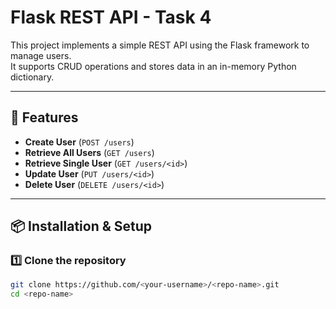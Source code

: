 # Flask REST API - Task 4

This project implements a simple REST API using the Flask framework to manage users.  
It supports CRUD operations and stores data in an in-memory Python dictionary.

---

## 🚀 Features
- **Create User** (`POST /users`)
- **Retrieve All Users** (`GET /users`)
- **Retrieve Single User** (`GET /users/<id>`)
- **Update User** (`PUT /users/<id>`)
- **Delete User** (`DELETE /users/<id>`)

---

## 📦 Installation & Setup

### 1️⃣ Clone the repository
```bash
git clone https://github.com/<your-username>/<repo-name>.git
cd <repo-name>
